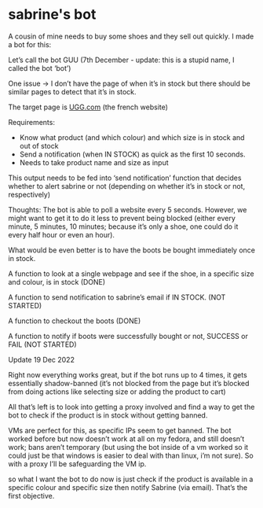 # sabrine's bot
A cousin of mine needs to buy some shoes and they sell out quickly. I made a bot for this:

Let’s call the bot GUU (7th December - update: this is a stupid name, I called the bot ‘bot’)

One issue → I don’t have the page of when it’s in stock but there should be similar pages to detect that it’s in stock.

The target page is [UGG.com](http://UGG.com) (the french website)

Requirements:

- Know what product (and which colour) and which size is in stock and out of stock
- Send a notification (when IN STOCK) as quick as the first 10 seconds.
- Needs to take product name and size as input
    
This output needs to be fed into ‘send notification’ function that decides whether to alert sabrine or not (depending on whether it’s in stock or not, respectively)
    
Thoughts:
The bot is able to poll a website every 5 seconds. However, we might want to get it to do it less to prevent being blocked (either every minute, 5 minutes, 10 minutes; because it’s only a shoe, one could do it every half hour or even an hour).

What would be even better is to have the boots be bought immediately once in stock. 

A function to look at a single webpage and see if the shoe, in a specific size and colour, is in stock (DONE)

A function to send notification to sabrine’s email if IN STOCK. (NOT STARTED)

A function to checkout the boots (DONE)

A function to notify if boots were successfully bought or not, SUCCESS or FAIL (NOT STARTED)

Update 19 Dec 2022

Right now everything works great, but if the bot runs up to 4 times, it gets essentially shadow-banned (it’s not blocked from the page but it’s blocked from doing actions like selecting size or adding the product to cart)

All that’s left is to look into getting a proxy involved and find a way to get the bot to check if the product is in stock without getting banned.

VMs are perfect for this, as specific IPs seem to get banned. The bot worked before but now doesn’t work at all on my fedora, and still doesn’t work; bans aren’t temporary (but using the bot inside of a vm worked so it could just be that windows is easier to deal with than linux, i’m not sure). So with a proxy I’ll be safeguarding the VM ip.

so what I want the bot to do now is just check if the product is available in a specific colour and specific size then notify Sabrine (via email). That’s the first objective.

